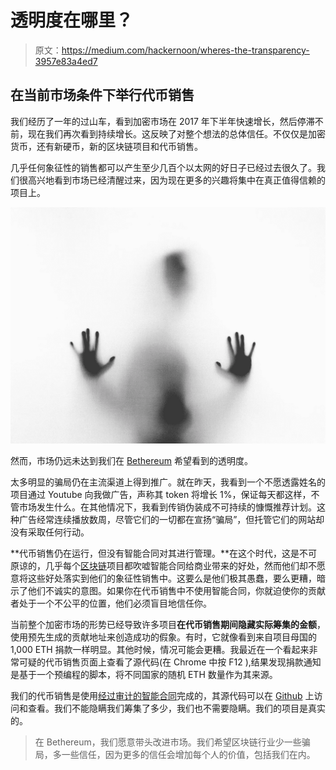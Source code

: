 # 透明度在哪里？

> 原文：<https://medium.com/hackernoon/wheres-the-transparency-3957e83a4ed7>

## 在当前市场条件下举行代币销售

我们经历了一年的过山车，看到加密市场在 2017 年下半年快速增长，然后停滞不前，现在我们再次看到持续增长。这反映了对整个想法的总体信任。不仅仅是加密货币，还有新硬币，新的区块链项目和代币销售。

几乎任何象征性的销售都可以产生至少几百个以太网的好日子已经过去很久了。我们很高兴地看到市场已经清醒过来，因为现在更多的兴趣将集中在真正值得信赖的项目上。

![](img/20bf17677dbbfd977a50d0229679dbac.png)

然而，市场仍远未达到我们在 [Bethereum](https://www.bethereum.com/?r=MUQWDRB) 希望看到的透明度。

太多明显的骗局仍在主流渠道上得到推广。就在昨天，我看到一个不愿透露姓名的项目通过 Youtube 向我做广告，声称其 token 将增长 1%，保证每天都这样，不管市场发生什么。在其他情况下，我看到传销伪装成不可持续的慷慨推荐计划。这种广告经常连续播放数周，尽管它们的一切都在宣扬“骗局”，但托管它们的网站却没有采取任何行动。

**代币销售仍在运行，但没有智能合同对其进行管理。**在这个时代，这是不可原谅的，几乎每个[区块链](https://hackernoon.com/tagged/blockchain)项目都吹嘘智能合同给商业带来的好处，然而他们却不愿意将这些好处落实到他们的象征性销售中。这要么是他们极其愚蠢，要么更糟，暗示了他们不诚实的意图。如果你在代币销售中不使用智能合同，你就迫使你的贡献者处于一个不公平的位置，他们必须盲目地信任你。

当前整个加密市场的形势已经导致许多项目**在代币销售期间隐藏实际筹集的金额**，使用预先生成的贡献地址来创造成功的假象。有时，它就像看到来自项目母国的 1,000 ETH 捐款一样明显。其他时候，情况可能会更糟。我最近在一个看起来非常可疑的代币销售页面上查看了源代码(在 Chrome 中按 F12 ),结果发现捐款通知是基于一个预编程的脚本，将不同国家的随机 ETH 数量作为其来源。

我们的代币销售是使用[经过审计的智能合同](https://www.bethereum.com/Smart-Contract-Test-Certificate.pdf)完成的，其源代码可以在 [Github](https://github.com/bethereumproject/token-sale) 上访问和查看。我们不能隐瞒我们筹集了多少，我们也不需要隐瞒。我们的项目是真实的。

> 在 Bethereum，我们愿意带头改进市场。我们希望区块链行业少一些骗局，多一些信任，因为更多的信任会增加每个人的价值，包括我们在内。